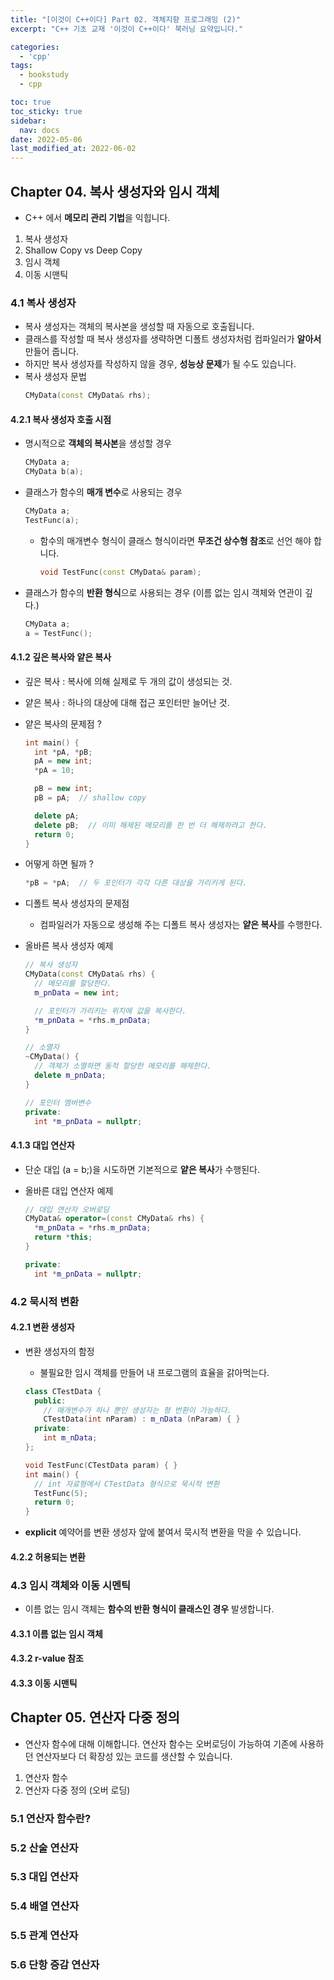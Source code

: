 ```yaml
---
title: "[이것이 C++이다] Part 02. 객체지향 프로그래밍 (2)"
excerpt: "C++ 기초 교재 '이것이 C++이다' 북러닝 요약입니다."

categories:
  - 'cpp'
tags:
  - bookstudy
  - cpp

toc: true
toc_sticky: true
sidebar:
  nav: docs
date: 2022-05-06
last_modified_at: 2022-06-02
---
```


## Chapter 04. 복사 생성자와 임시 객체

* C++ 에서 **메모리 관리 기법**을 익힙니다.

1. 복사 생성자 
2. Shallow Copy vs Deep Copy
3. 임시 객체
4. 이동 시맨틱

### 4.1 복사 생성자 

* 복사 생성자는 객체의 복사본을 생성할 때 자동으로 호출됩니다. 
* 클래스를 작성할 때 복사 생성자를 생략하면 디폴트 생성자처럼 컴파일러가 **알아서** 만들어 줍니다.
* 하지만 복사 생성자를 작성하지 않을 경우, **성능상 문제**가 될 수도 있습니다.
* 복사 생성자 문법
  ```cpp
  CMyData(const CMyData& rhs);
  ```

#### 4.2.1 복사 생성자 호출 시점

  * 명시적으로 **객체의 복사본**을 생성할 경우
  
    ```cpp
    CMyData a;
    CMyData b(a); 
    ```
  * 클래스가 함수의 **매개 변수**로 사용되는 경우
  
    ```cpp
    CMyData a;
    TestFunc(a);
    ```
    * 함수의 매개변수 형식이 클래스 형식이라면 **무조건 상수형 참조**로 선언 해야 합니다.
      ```cpp
      void TestFunc(const CMyData& param);
      ``` 
  * 클래스가 함수의 **반환 형식**으로 사용되는 경우 (이름 없는 임시 객체와 연관이 깊다.)

    ```cpp
    CMyData a;
    a = TestFunc();
    ```
  
#### 4.1.2 깊은 복사와 얕은 복사

* 깊은 복사 : 복사에 의해 실제로 두 개의 값이 생성되는 것.
* 얕은 복사 : 하나의 대상에 대해 접근 포인터만 늘어난 것.
* 얕은 복사의 문제점 ?

  ```cpp
  int main() {
    int *pA, *pB;
    pA = new int;
    *pA = 10;

    pB = new int;
    pB = pA;  // shallow copy

    delete pA;
    delete pB;  // 이미 해제된 메모리를 한 번 더 해제하려고 한다.
    return 0;
  }
  ```
* 어떻게 하면 될까 ?

  ```cpp
  *pB = *pA;  // 두 포인터가 각각 다른 대상을 가리키게 된다.
  ```
* 디폴트 복사 생성자의 문제점
  * 컴파일러가 자동으로 생성해 주는 디폴트 복사 생성자는 **얕은 복사**를 수행한다. 
* 올바른 복사 생성자 예제 

  ```cpp
  // 복사 생성자
  CMyData(const CMyData& rhs) {
    // 메모리를 할당한다.
    m_pnData = new int;

    // 포인터가 가리키는 위치에 값을 복사한다.
    *m_pnData = *rhs.m_pnData;
  }

  // 소멸자
  ~CMyData() {
    // 객체가 소멸하면 동적 할당한 메모리를 해제한다.
    delete m_pnData;
  }

  // 포인터 멤버변수
  private:
    int *m_pnData = nullptr;
  ```

#### 4.1.3 대입 연산자 

* 단순 대입 (a = b;)을 시도하면 기본적으로 **얕은 복사**가 수행된다.
* 올바른 대입 연산자 예제

  ```cpp
  // 대입 연산자 오버로딩
  CMyData& operator=(const CMyData& rhs) {
    *m_pnData = *rhs.m_pnData;
    return *this;
  }

  private:
    int *m_pnData = nullptr;
  ```

### 4.2 묵시적 변환 

#### 4.2.1 변환 생성자 

* 변환 생성자의 함정
  * 불필요한 임시 객체를 만들어 내 프로그램의 효율을 갉아먹는다.

  ```cpp
  class CTestData {
    public:
      // 매개변수가 하나 뿐인 생성자는 형 번환이 가능하다.
      CTestData(int nParam) : m_nData (nParam) { }
    private:
      int m_nData;
  };

  void TestFunc(CTestData param) { }
  int main() {
    // int 자료형에서 CTestData 형식으로 묵시적 변환
    TestFunc(5);
    return 0;
  }
  ```
* **explicit** 예약어를 변환 생성자 앞에 붙여서 묵시적 변환을 막을 수 있습니다. 

#### 4.2.2 허용되는 변환

### 4.3 임시 객체와 이동 시멘틱

* 이름 없는 임시 객체는 **함수의 반환 형식이 클래스인 경우** 발생합니다.

#### 4.3.1 이름 없는 임시 객체
#### 4.3.2 r-value 참조
#### 4.3.3 이동 시맨틱

## Chapter 05. 연산자 다중 정의

* 연산자 함수에 대해 이해합니다. 연산자 함수는 오버로딩이 가능하여 기존에 사용하던 연산자보다 더 확장성 있는 코드를 생산할 수 있습니다.

1. 연산자 함수
2. 연산자 다중 정의 (오버 로딩)

### 5.1 연산자 함수란?

### 5.2 산술 연산자 

### 5.3 대입 연산자 

### 5.4 배열 연산자 

### 5.5 관계 연산자

### 5.6 단항 증감 연산자

